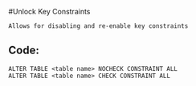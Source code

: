 #Unlock Key Constraints

    Allows for disabling and re-enable key constraints
    
## Code:

    ALTER TABLE <table name> NOCHECK CONSTRAINT ALL
    ALTER TABLE <table name> CHECK CONSTRAINT ALL